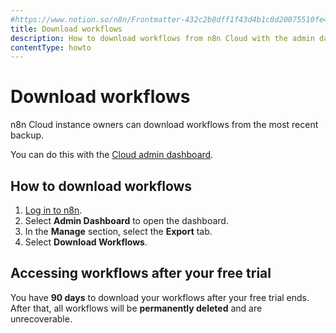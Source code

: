 ```yaml
---
#https://www.notion.so/n8n/Frontmatter-432c2b8dff1f43d4b1c8d20075510fe4
title: Download workflows
description: How to download workflows from n8n Cloud with the admin dashboard.
contentType: howto
---
```


# Download workflows

n8n Cloud instance owners can download workflows from the most recent backup.

You can do this with the [Cloud admin dashboard](/manage-cloud/cloud-admin-dashboard.md).

## How to download workflows

1. [Log in to n8n](https://app.n8n.cloud/magic-link).
1. Select **Admin Dashboard** to open the dashboard.
1. In the **Manage** section, select the **Export** tab.
1. Select **Download Workflows**.

## Accessing workflows after your free trial

You have **90 days** to download your workflows after your free trial ends. After that, all workflows will be **permanently deleted** and are unrecoverable.
